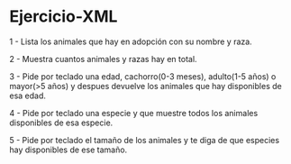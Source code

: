 # Ejercicio-XML

1 - Lista los animales que hay en adopción con su nombre y raza.

2 - Muestra cuantos animales y razas hay en total.

3 - Pide por teclado una edad, cachorro(0-3 meses), adulto(1-5 años) o mayor(>5 años) y despues devuelve los animales que hay disponibles de esa edad.

4 - Pide por teclado una especie y que muestre todos los animales disponibles de esa especie.

5 - Pide por teclado el tamaño de los animales y te diga de que especies hay disponibles de ese tamaño.
